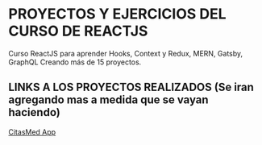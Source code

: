 # PROYECTOS Y EJERCICIOS DEL CURSO DE REACTJS

Curso ReactJS para aprender Hooks, Context y Redux, MERN, Gatsby, GraphQL Creando más de 15 proyectos.

## LINKS A LOS PROYECTOS REALIZADOS (Se iran agregando mas a medida que se vayan haciendo)

[CitasMed App](https://citas-med-app.netlify.app/)